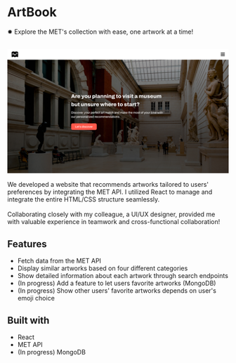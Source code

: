 # ArtBook

✸ Explore the MET's collection with ease, one artwork at a time!<br><br>

[![Website Link](./public/img/Final_Home.jpg)](https://artbookproject.netlify.app/)

We developed a website that recommends artworks tailored to users' preferences by integrating the MET API. I utilized React to manage and integrate the entire HTML/CSS structure seamlessly.<br><br>
Collaborating closely with my colleague, a UI/UX designer, provided me with valuable experience in teamwork and cross-functional collaboration!

## Features
- Fetch data from the MET API
- Display similar artworks based on four different categories
- Show detailed information about each artwork through search endpoints
- (In progress) Add a feature to let users favorite artworks (MongoDB)
- (In progress) Show other users' favorite artworks depends on user's emoji choice

## Built with
- React
- MET API
- (In progress) MongoDB
